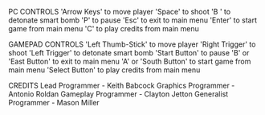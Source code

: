 PC CONTROLS
'Arrow Keys' to move player
'Space' to shoot
'B ' to detonate smart bomb
'P' to pause
'Esc' to exit to main menu
'Enter' to start game from main menu
'C' to play credits from main menu

GAMEPAD CONTROLS
'Left Thumb-Stick' to move player
'Right Trigger' to shoot
'Left Trigger' to detonate smart bomb
'Start Button' to pause
'B' or 'East Button' to exit to main menu
'A' or 'South Button' to start game from main menu
'Select Button' to play credits from main menu

CREDITS
Lead Programmer - Keith Babcock
Graphics Programmer - Antonio Roldan
Gameplay Programmer - Clayton Jetton
Generalist Programmer - Mason Miller